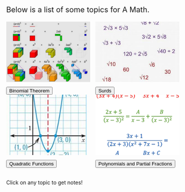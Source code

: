 <html>
<body>

<head>
 <style>
   .intro {
    font-size: 20px;
   }
   .binomial {
    display: inline-block;
   }
  .binomialimg {
    width: 225px;
    height: 162px;
    border-width: 10px;
    border-color: Black;
    margin-right: 10px;
    margin-bottom: 10px;
   }
   .surds {
    display: inline-block;
   }
  .surdsimg {
    width: 225px;
    height: 162px;
    object-fit: cover;
    border-width: 10px;
    border-color: Black;
    margin-right: 10px;
    margin-bottom: 10px;
   }
   .quadratic {
    display: inline-block;
   }
  .quadraticimg {
    width: 225px;
    height: 162px;
    object-fit: cover;
    border-width: 10px;
    border-color: Black;
    margin-right: 10px;
    margin-bottom: 10px;
   }
   .polynomial {
    display: inline-block;
   }
  .polynomialimg {
    width: 225px;
    height: 162px;
    object-fit: cover;
    border-width: 10px;
    border-color: Black;
    margin-bottom: 10px;
   }
 </style>
</head>

<p class="intro">
 Below is a list of some topics for A Math.
</p>

<div class="binomial">
 <img class="binomialimg" src="images/iqfyvgbq.png">
 <br/>
 <button onclick="binomial()"> Binomial Theorem </button>
</div>

<div class="surds">
 <img class="surdsimg" src="images/surds.JPG">
 <br/>
 <button onclick="surds()"> Surds </button>
</div>

<div class="quadratic">
 <img class="quadraticimg" src="images/quadratic.JPG">
 <br/>
 <button onclick="quadratic()"> Quadratic Functions </button>
</div>

<div class="polynomial">
 <img class="polynomialimg" src="images/maths-in7-00.png">
 <br/>
 <button onclick="polynomial()"> Polynomials and Partial Fractions </button>
</div>

<p id="notes"> <br> Click on any topic to get notes! </p>

<script>
 function binomial(){
  document.getElementById("notes").innerHTML = "<br>━━━━━━━━━━━━━━━━━━━━━━━━━━━━━━━━━━━━━━━━━━━━━━━━━━━━━━━━━━━━━━━━━━━━━━━━━━━━━━━━━━━━━━━━━━━━━━━━━━━━━━━━━━━━━━━━━━━━━━━━━━<br><br>  Binomial theorem is a topic about expanding the sum of two monomials raised to a certain power. For example, let us take a look at the sum of two real numbers a and b, raised to an increasingly higher exponent.<br><br>(a + b)⁰ = 1<br>(a + b)¹ = a + b<br>(a + b)² = a² + 2ab + b²<br>(a + b)³ = a³ + 3a²b + 3ab² + b³<br>(a + b)⁴ = a⁴ + 4a³b + 6a²b² + 4ab³ + b⁴<br>(a + b)⁵ = a⁵ + 5a⁴b + 10a³b² + 10a²b³ + 5ab⁴ + b⁵<br><br>As the exponent increases, the expanded polynomial becomes longer and longer. Binomial theorem can be used to quickly find the resulting expanded polynomial using a pattern within these expansions. So what is this pattern?<br><br>━━━━━━━━━━━━━━━━━━━━━━━━━━━━━━━━━━━━━━━━━━━━━━━━━━━━━━━━━━━━━━━━━━━━━━━━━━━━━━━━━━━━━━━━━━━━━━━━━━━━━━━━━━━━━━━━━━━━━━━━━━<br><br>Taking a look at the coefficients of the resulting terms, we can see a pattern forming:<br><br>1<br>1 1<br>1 2 1<br>1 3 3 1<br>1 4 6 4 1<br> 1 5 10 10 5 1<br><br>When arranged in a pyramid, we can see that each number is equal to the sum of the two numbers above it. This is famously known as Pascal's triangle, and it appears within the coefficients of the terms in binomial expansions. Hence...<br><br>The coefficients of the terms in (x+y)ⁿ is equal to the numbers in the (n+1)th row of Pascal's triangle.<br><br>Additionally, the expanded result will be equal to the sum of (nCr)xⁿ⁻ʳyʳ for all values of r from 0 to n.<br><br>━━━━━━━━━━━━━━━━━━━━━━━━━━━━━━━━━━━━━━━━━━━━━━━━━━━━━━━━━━━━━━━━━━━━━━━━━━━━━━━━━━━━━━━━━━━━━━━━━━━━━━━━━━━━━━━━━━━━━━━━━━<br><br>In the second equation, the operation 'nCr' refers to the operation of 'n choose r'. This operation identifies the number of unique sets of numbers that can be constructed if r numbers are picked from n numbers.<br><br> Hence, n choose 0 is 1, n choose 1 is n, and n choose n is 1.<br><br>Additionally, the operation n choose r can be expressed as a fraction of factorial products, equivalent to n!/r!(n-r)!, in which the exclamation mark represents the factorial operation, which calculates the product of a number as well as every integer smaller than it to one.<br><br>As an example, 3! is 3 x 2 x 1, which is 6. 4! is 4 x 3 x 2 x 1, which is 24. Surprisingly, 0! is equal to 1, because a factorial can also be rewritten as (n+1)!/(n+1), in which 0! is equal to 1!/1, which is 1. Additionally, factorials can also be rewritten as (n)(n-1)!, which can be used to simplify fractions with factorials."
 }
</script>

<script>
 function surds(){
  document.getElementById("notes").innerHTML = "<br>━━━━━━━━━━━━━━━━━━━━━━━━━━━━━━━━━━━━━━━━━━━━━━━━━━━━━━━━━━━━━━━━━━━━━━━━━━━━━━━━━━━━━━━━━━━━━━━━━━━━━━━━━━━━━━━━━━━━━━━━━━<br><br>  Surds are irrational roots of integers. These numbers cannot be expressed as a fraction. They are decimals that trail infinitely long. Consider square roots such as √2.<br><br>√2 ≈ 1.4142135…<br><br>In this case, √2 is a surd as it is a root with an irrational value. These surds are often better left in this surd form as approximating their value is less accurate. Values such as √4, however, would likely not be considered a surd as it has a rational value of 2 and can be easily expressed precisely.<br><br>━━━━━━━━━━━━━━━━━━━━━━━━━━━━━━━━━━━━━━━━━━━━━━━━━━━━━━━━━━━━━━━━━━━━━━━━━━━━━━━━━━━━━━━━━━━━━━━━━━━━━━━━━━━━━━━━━━━━━━━━━<br><br>There are a few laws of surds that is true regardless of the surd involved. Here are some of the basic laws:<br><br>1. √a x √b = √ab<br>2. √a x √a = a<br>3. √a/√b = √(a/b)<br><br> Using these laws of surds can be used to simplify equations with surds.<br><br>━━━━━━━━━━━━━━━━━━━━━━━━━━━━━━━━━━━━━━━━━━━━━━━━━━━━━━━━━━━━━━━━━━━━━━━━━━━━━━━━━━━━━━━━━━━━━━━━━━━━━━━━━━━━━━━━━━━━━━━━━<br><br>When surds are present in the denominator of a fraction, there are several approaches to take.<br><br>One scenario would be when the denominator is a single surd. These fractions, such as 3/√2, can be multiplied on both sides by the same surd to simplify the fraction, which in this case will be 3√2.<br><br> Another scenario would be when the denominator is a surd plus or minus another value, for example the denominator is 3/√2+3.<br><br>This surd is known as a conjugate surd. To rationalize the denominator, we can use the algebraic identity of a² - b² = (a+b)(a-b) to help us. In the case of 3/√2+3, we can multiply both sides by √2-3. (√2+3)(√2-3) will be equivalent to (√2)² - 3², equal to -5. 3 can then be divided by -5 to give a simplified result."
 }
</script>

<script>
 function quadratic(){
  document.getElementById("notes").innerHTML = "<br>━━━━━━━━━━━━━━━━━━━━━━━━━━━━━━━━━━━━━━━━━━━━━━━━━━━━━━━━━━━━━━━━━━━━━━━━━━━━━━━━━━━━━━━━━━━━━━━━━━━━━━━━━━━━━━━━━━━━━━━━━━<br><br>  Quadratic functions are polynomials in which its degree is 2, in the form of y = ax² + bx + c. These types of functions, when drawn on a graph, take the shape of a parabola, unlike linear graphs, that curves either upward or downward. Quadratic graphs can have varying numbers of x-intercepts, but always a single y-intercept.<br><br>━━━━━━━━━━━━━━━━━━━━━━━━━━━━━━━━━━━━━━━━━━━━━━━━━━━━━━━━━━━━━━━━━━━━━━━━━━━━━━━━━━━━━━━━━━━━━━━━━━━━━━━━━━━━━━━━━━━━━━━━━━<br><br> There are many things which can be determined from a given quadratic equation. When its equation is in the form of y = ax² + bx + c, c is always the y-intercept.<br><br>The x-intercept, on the other hand, can vary in numbers. One quadratic graph can have either no, one, or two x-intercepts, which can be determined by its discriminant, expressed in the form b²-4ac.<br><br>If the resulting number is below 0, the quadratic curve has no x-intercepts. If the number is equal to 0, the quadratic curve has a single x-intercept. If the number is greater than 0, the quadratic curve has two x-intercepts.<br><br>To find these x-intercepts, y can be substituted as 0, and the equation can be factorised. However, if the equation cannot be factorised, the quadratic formula of ((-b)√b²-4ac)/2a. The resulting number will thus be the value of x. This equation is performable on most calculators.<br><br>━━━━━━━━━━━━━━━━━━━━━━━━━━━━━━━━━━━━━━━━━━━━━━━━━━━━━━━━━━━━━━━━━━━━━━━━━━━━━━━━━━━━━━━━━━━━━━━━━━━━━━━━━━━━━━━━━━━━━━━━━━<br><br>To determine the turning point of the graph, the quadratic equation of y = ax² + bx + c must be factorised in the completing the square form. To perform completing the square, if a is not 1, it must be taken out of the equation first as a(x²+(b/a)x)+c. Afterwards, a squared binomial must be formed in which the products give x² and either bx or (b/a)x, depending on if the coefficient of x was 1. In the squared binomial, the additional product, 2ab, must then be removed from c. Completing the square will give an equation of the formula a(x-h)2+k, in which (-h,k) is the turning point."
 }
</script>

<script>
 function quadratic(){
  document.getElementById("notes").innerHTML = "<br>━━━━━━━━━━━━━━━━━━━━━━━━━━━━━━━━━━━━━━━━━━━━━━━━━━━━━━━━━━━━━━━━━━━━━━━━━━━━━━━━━━━━━━━━━━━━━━━━━━━━━━━━━━━━━━━━━━━━━━━━━━<br><br>  Quadratic functions are polynomials in which its degree is 2, in the form of y = ax² + bx + c. These types of functions, when drawn on a graph, take the shape of a parabola, unlike linear graphs, that curves either upward or downward. Quadratic graphs can have varying numbers of x-intercepts, but always a single y-intercept.<br><br>━━━━━━━━━━━━━━━━━━━━━━━━━━━━━━━━━━━━━━━━━━━━━━━━━━━━━━━━━━━━━━━━━━━━━━━━━━━━━━━━━━━━━━━━━━━━━━━━━━━━━━━━━━━━━━━━━━━━━━━━━━<br><br> There are many things which can be determined from a given quadratic equation. When its equation is in the form of y = ax² + bx + c, c is always the y-intercept.<br><br>The x-intercept, on the other hand, can vary in numbers. One quadratic graph can have either no, one, or two x-intercepts, which can be determined by its discriminant, expressed in the form b²-4ac.<br><br>If the resulting number is below 0, the quadratic curve has no x-intercepts. If the number is equal to 0, the quadratic curve has a single x-intercept. If the number is greater than 0, the quadratic curve has two x-intercepts.<br><br>To find these x-intercepts, y can be substituted as 0, and the equation can be factorised. However, if the equation cannot be factorised, the quadratic formula of ((-b)√b²-4ac)/2a. The resulting number will thus be the value of x. This equation is performable on most calculators.<br><br>━━━━━━━━━━━━━━━━━━━━━━━━━━━━━━━━━━━━━━━━━━━━━━━━━━━━━━━━━━━━━━━━━━━━━━━━━━━━━━━━━━━━━━━━━━━━━━━━━━━━━━━━━━━━━━━━━━━━━━━━━━<br><br>To determine the turning point of the graph, the quadratic equation of y = ax² + bx + c must be factorised in the completing the square form. To perform completing the square, if a is not 1, it must be taken out of the equation first as a(x²+(b/a)x)+c. Afterwards, a squared binomial must be formed in which the products give x² and either bx or (b/a)x, depending on if the coefficient of x was 1. In the squared binomial, the additional product, 2ab, must then be removed from c. Completing the square will give an equation of the formula a(x-h)2+k, in which (-h,k) is the turning point."
 }
</script>

<script>
 function polynomial(){
  document.getElementById("notes").innerHTML = "<br>━━━━━━━━━━━━━━━━━━━━━━━━━━━━━━━━━━━━━━━━━━━━━━━━━━━━━━━━━━━━━━━━━━━━━━━━━━━━━━━━━━━━━━━━━━━━━━━━━━━━━━━━━━━━━━━━━━━━━━━━━━<br><br>  A polynomial is an expression of more than two algebraic terms, especially the sum of several terms that contain different powers of the same variable, commonly denoted as f(x), P(x), or Q(x). The degree of a polynomial in x is the highest power of x inside the polynomial. When it is stated that f(x) is equal to a polynomial, and f(x) = 4, it is implied that every x in the polynomial be replaced with 4. This substitution is usually used to get the value of x within polynomials given additional information. Products of two algebraic equations can also give polynomials. To identify coefficients of a certain algebraic variable in the final product, inspection can be done to only calculate the necessary products that form the coefficient.<br><br>━━━━━━━━━━━━━━━━━━━━━━━━━━━━━━━━━━━━━━━━━━━━━━━━━━━━━━━━━━━━━━━━━━━━━━━━━━━━━━━━━━━━━━━━━━━━━━━━━━━━━━━━━━━━━━━━━━━━━━━━━━<br><br>Polynomials can be divided by other equations using long division. A dividend is defined as a number that is to be divided by another number. A divisor is the number the dividend is divided by. Meanwhile, a quotient is defined as an integer quantity produced by the division of two numbers. The remainder is what cannot be divided by the divisor without producing a non-integer. A polynomial can thus be expressed in terms of its divisor multipied by the quotient plus the remainder. When a polynomial divided by an algebraic equation produces no remainder, it is a factor of the polynomial.<br><br>According to the remainder theorem, if a polynomial P(x) is divided by a linear divisor of ax-b, the remainder will be P(b/a). Additionally, according to the factor theorem, if a polynomial is divided by (x-a) and f(a) = 0, then (x-a) is a factor of f(x). Conversely, if f(a) = 0, then (x-a) is a factor of f(x).<br><br>━━━━━━━━━━━━━━━━━━━━━━━━━━━━━━━━━━━━━━━━━━━━━━━━━━━━━━━━━━━━━━━━━━━━━━━━━━━━━━━━━━━━━━━━━━━━━━━━━━━━━━━━━━━━━━━━━━━━━━━━━━<br><br>Cubic polynomials can be factorised, using either Euclidean division or long division. It usually involves guessing, however. Most calculators have the capability to get the roots of a cubic equation.<br><br>Additionally, for a cubic polynomial P(x), if the graph cuts the x-axis at x=a, (x-a) is a factor of P(x). The number of distinct real rools equals to the number of intersections of P(x) with the x-axis. It is also not necessarily that there are always 3 distinct real roots.<br><br>Also, the formula for a cubed number subtracted by a cubed number, represented by a and b, is shown below:<br>a³ - b³ = (a – b)(a² + ab + b²)<br><br>━━━━━━━━━━━━━━━━━━━━━━━━━━━━━━━━━━━━━━━━━━━━━━━━━━━━━━━━━━━━━━━━━━━━━━━━━━━━━━━━━━━━━━━━━━━━━━━━━━━━━━━━━━━━━━━━━━━━━━━━━━<br><br>Finally, a partial fraction is an algebraic fraction that forms part of a bigger algebraic fraction. Any algebraic fraction f(x)/g(x) may be expressed as a sum of simpler fractions with factors of g(x) as denominators.<br><br>To split a fraction with a denominator of a linear factor into partial fractions, the corresponding partial fractions are A/(ax+b) + B/(cx+d).<br><br>To split a fraction with a denominator that has a repeated linear factor, its corresponding partial fractions are A/(ax+b) + B/(cx+d) + C/(cx+d)².<br><br>Finally, to split a fraction with a denominator that has a quadratic factor that cannot be factorised, its corresponding partial fractions are A/(ax+b) + Bx+C/(x²+c²).<br><br>Splitting fractions into partial fractions require the resulting partial fractions to be combined into the form of the original. Then, apt substitution should be used to figure out the required values.<br><br>It is very important to note if your fraction is improper. If the degree of the numerator polynomial is higher than the degree of the denominator polynomial, long division should be done first. The quotient should be added at the back, and the remainder should be put into a fraction and subsequently split into its partial fractions."
 }
</script>




</body>
</html>
